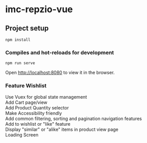 # imc-repzio-vue

## Project setup

```
npm install
```

### Compiles and hot-reloads for development

```
npm run serve
```

Open [http://localhost:8080](http://localhost:8080) to view it in the browser.

### Feature Wishlist

Use Vuex for global state management\
Add Cart page/view\
Add Product Quantity selector\
Make Accessibility friendly\
Add common filtering, sorting and pagination navigation features\
Add to wishlist or "like" feature\
Display "similar" or "alike" items in product view page\
Loading Screen

